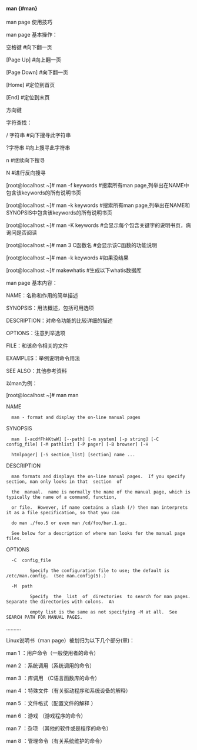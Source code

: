 #### man {#man}

man page 使用技巧

man page 基本操作：

空格键                      #向下翻一页

[Page Up]                #向上翻一页

[Page Down]           #向下翻一页

[Home]                     #定位到首页

[End]                         #定位到末页

方向键

字符查找：

/ 字符串                  #向下搜寻此字符串

?字符串                  #向上搜寻此字符串

n                              #继续向下搜寻

N                             #进行反向搜寻

[root@localhost ~]# man -f   keywords  #搜索所有man page,列举出在NAME中包含该keywords的所有说明书页

[root@localhost ~]# man -k  keywords  #搜索所有man page,列举出在NAME和SYNOPSIS中包含该keywords的所有说明书页

[root@localhost ~]# man -K keywords  #会显示每个包含关键字的说明书页，病询问是否阅读

[root@localhost ~]# man  3  C函数名   #会显示该C函数的功能说明

[root@localhost ~]# man -k  keywords  #如果没结果

[root@localhost ~]# makewhatis           #生成以下whatis数据库

man page 基本内容：

NAME：名称和作用的简单描述

SYNOPSIS：用法概述，包括可用选项

DESCRIPTION：对命令功能的比较详细的描述

OPTIONS：注意列举选项

FILE：和该命令相关的文件

EXAMPLES：举例说明命令用法

SEE ALSO：其他参考资料

以man为例：

[root@localhost ~]# man man

NAME

      man - format and display the on-line manual pages

SYNOPSIS

      man  [-acdfFhkKtwW] [--path] [-m system] [-p string] [-C config_file] [-M pathlist] [-P pager] [-B browser] [-H

      htmlpager] [-S section_list] [section] name ...

DESCRIPTION

      man formats and displays the on-line manual pages.  If you specify section, man only looks in that  section  of

      the  manual.  name is normally the name of the manual page, which is typically the name of a command, function,

      or file.  However, if name contains a slash (/) then man interprets it as a file specification, so that you can

      do man ./foo.5 or even man /cd/foo/bar.1.gz.

      See below for a description of where man looks for the manual page files.

OPTIONS

      -C  config_file

             Specify the configuration file to use; the default is /etc/man.config.  (See man.config(5).)

      -M  path

             Specify  the  list  of  directories  to search for man pages.  Separate the directories with colons.  An

             empty list is the same as not specifying -M at all.  See SEARCH PATH FOR MANUAL PAGES.

..........

Linux说明书（man page）被划归为以下几个部分(章)：

man 1 ：用户命令（一般使用者的命令）

man 2 ：系统调用（系统调用的命令）

man 3 ：库调用   （C语言函数库的命令）

man 4 ：特殊文件（有关驱动程序和系统设备的解释）

man 5 ：文件格式（配置文件的解释 ）

man 6 ：游戏       （游戏程序的命令）

man 7 ：杂项       （其他的软件或是程序的命令）

man 8 ：管理命令（有关系统维护的命令）